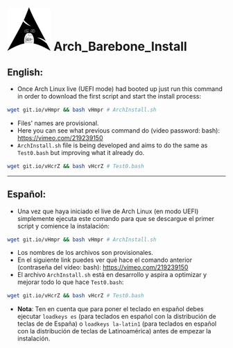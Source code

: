 # ![Proyect Logo](logo.png) Arch_Barebone_Install

## English:
- Once Arch Linux live (UEFI mode) had booted up just run this command in order to download the first script and start the install process: 
```bash
wget git.io/vHmpr && bash vHmpr # ArchInstall.sh
```
- Files' names are provisional.
- Here you can see what previous command do (video password: bash): https://vimeo.com/219239150
- `ArchInstall.sh` file is being developed and aims to do the same as `Test0.bash` but improving what it already do.
```bash
wget git.io/vHcrZ && bash vHcrZ # Test0.bash
```
---

## Español:
- Una vez que haya iniciado el live de Arch Linux (en modo UEFI) simplemente ejecuta este comando para que se descargue el primer script y comience la instalación:
```bash
wget git.io/vHmpr && bash vHmpr # ArchInstall.sh
```
- Los nombres de los archivos son provisionales.
- En el siguiente link puedes ver qué hace el comando anterior (contraseña del vídeo: bash): https://vimeo.com/219239150
- El archivo `ArchInstall.sh` está en desarrollo y aspira a optimizar y mejorar todo lo que hace `Test0.bash`:
```bash
wget git.io/vHcrZ && bash vHcrZ # Test0.bash
```

- **Nota**: Ten en cuenta que para poner el teclado en español debes ejecutar `loadkeys es` (para teclados en español con la distribución de teclas de de España) o `loadkeys la-latin1` (para teclados en español con la distribución de teclas de Latinoamérica) antes de empezar la instalación.

